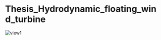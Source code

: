 # Thesis_Hydrodynamic_floating_wind_turbine

![view1](https://github.com/lucascarla/Thesis_Hydrodynamic_floating_wind_turbine/assets/161205406/2f88ce91-ebf8-47d0-9d22-b54fa9b5b485)
